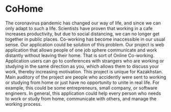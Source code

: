 # CoHome
 The coronavirus pandemic has changed our way of life, and since we can only adapt to such a life. Scientists have proven that working in a cafe increases productivity, but due to social distancing, we can no longer get together in public places. Co-working has become inaccessible in our usual sense. Our application could be solution of this problem. Our project is web application that allows people of one job sphere communicate and work distantly without leaving their home. That is sort of Online Co-working. Application users can go to conferences with strangers who are working or studying in the same direction as you, which allows them to discuss your work, thereby increasing motivation.
 This project is unique for Kazakhstan.
 Main auditory of the project are people who accidently were sent to working or studying from home or just have no opportunity to unite in real life. For example, this could be some entrepreneurs, small company, or software engineers. In general, this application could help every person who needs to work or study from home, communicate with others, and manage the working process. 
